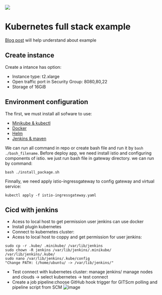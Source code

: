
![](https://avatars.githubusercontent.com/u/6412038?s=280&v=4)
# Kubernetes full stack example
[Blog post](https://nirajsonawane.github.io/2020/04/25/Deploy-React-Spring-Boot-MongoDB-Fullstack-application-on-Kubernetes/) will help understand about example
## Create instance
Create a intance has option:
- Instance type: t2.xlarge
- Open traffic port in Security Group: 8080,80,22
- Storage of 16GiB
## Environment configuration
The first, we must install all sofware to use:
- [Minikube & kubectl](https://github.com/huyn29/install_repo/blob/master/minikube_kubectl.sh)
- [Docker](https://github.com/huyn29/install_repo/blob/master/docker.sh)
- [Helm](https://github.com/huyn29/install_repo/blob/master/helm.sh)
- [Jenkins & maven](https://github.com/huyn29/install_repo/blob/master/jenkins.sh)

We can run all command in repo or create bash file and run it by `bash ./bash_filename`.
Before deploy app, we need install istio and configuring components of istio. we just run bash file in gateway directory. we can run by command:
```console
bash ./install_package.sh
```
Finnally, we need apply istio-ingressgateway to config gateway and virtual service:
```console
kubectl apply -f istio-ingressgateway.yaml
```
## Cicd with jenkins
- Acess to local host to get permission user jenkins can use docker
- Install plugin kubernetes
- Connect to kubernetes cluster:
 - Acess to local host to coppy and get permission for user jenkins:
```
sudo cp -r .kube/ .minikube/ /var/lib/jenkins
sudo chown -R jenkins /var/lib/jenkins/.minikube/ /var/lib/jenkins/.kube/
sudo nano /var/lib/jenkins/.kube/config
"Change PATH: (/home/ubuntu/ -> /var/lib/jenkins/" 
```
- Test connect with kubernetes cluster: manage jenkins/ manage nodes and clouds -> select kubernetes -> test connect
- Create a job pipeline:choose GitHub hook trigger for GITScm polling and pipeline script from SCM
![image](https://user-images.githubusercontent.com/99779691/180826662-ece02a0d-87d4-4052-a260-2664d08cdb6e.png)
